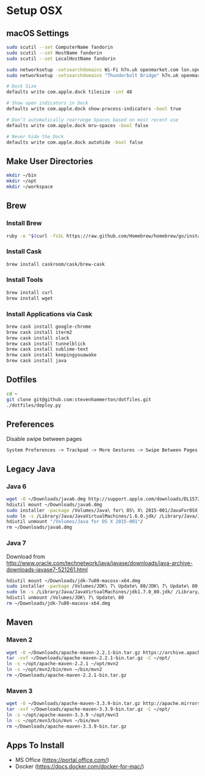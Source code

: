 # Setup OSX

## macOS Settings

```bash
sudo scutil --set ComputerName fandorin
sudo scutil --set HostName fandorin
sudo scutil --set LocalHostName fandorin

sudo networksetup -setsearchdomains Wi-Fi h7n.uk openmarket.com lon.openmarket.com mxtelecom.com
sudo networksetup -setsearchdomains "Thunderbolt Bridge" h7n.uk openmarket.com lon.openmarket.com mxtelecom.com

# Dock Size
defaults write com.apple.dock tilesize -int 48

# Show open indicators in Dock
defaults write com.apple.dock show-process-indicators -bool true

# Don’t automatically rearrange Spaces based on most recent use
defaults write com.apple.dock mru-spaces -bool false

# Never hide the Dock
defaults write com.apple.dock autohide -bool false
```

## Make User Directories

```bash
mkdir ~/bin
mkdir ~/opt
mkdir ~/workspace
```

## Brew

### Install Brew

```bash
ruby -e "$(curl -fsSL https://raw.github.com/Homebrew/homebrew/go/install)"
```

### Install Cask

```bash
brew install caskroom/cask/brew-cask
```

### Install Tools
```bash
brew install curl
brew install wget
```

### Install Applications via Cask

```bash
brew cask install google-chrome
brew cask install iterm2
brew cask install slack
brew cask install tunnelblick
brew cask install sublime-text
brew cask install keepingyouawake
brew cask install java
```

## Dotfiles
```bash
cd ~
git clone git@github.com:stevenhammerton/dotfiles.git
./dotfiles/deploy.py
```

## Preferences

Disable swipe between pages
```
System Preferences -> Trackpad -> More Gestures -> Swipe Between Pages
```

## Legacy Java

### Java 6

```bash
wget -O ~/Downloads/java6.dmg http://support.apple.com/downloads/DL1572/en_US/javaforosx.dmg
hdiutil mount ~/Downloads/java6.dmg
sudo installer -package /Volumes/Java\ for\ OS\ X\ 2015-001/JavaForOSX.pkg -target /Volumes/Macintosh\ HD
sudo ln -s /Library/Java/JavaVirtualMachines/1.6.0.jdk/ /Library/Java/JavaVirtualMachines/jdk6
hdiutil unmount "/Volumes/Java for OS X 2015-001"/
rm ~/Downloads/java6.dmg
```

### Java 7

Download from http://www.oracle.com/technetwork/java/javase/downloads/java-archive-downloads-javase7-521261.html
```bash
hdiutil mount ~/Downloads/jdk-7u80-macosx-x64.dmg
sudo installer -package /Volumes/JDK\ 7\ Update\ 80/JDK\ 7\ Update\ 80.pkg -target /Volumes/Macintosh\ HD
sudo ln -s /Library/Java/JavaVirtualMachines/jdk1.7.0_80.jdk/ /Library/Java/JavaVirtualMachines/jdk7
hdiutil unmount /Volumes/JDK\ 7\ Update\ 80
rm ~/Downloads/jdk-7u80-macosx-x64.dmg
```

## Maven

### Maven 2

```bash
wget -O ~/Downloads/apache-maven-2.2.1-bin.tar.gz https://archive.apache.org/dist/maven/binaries/apache-maven-2.2.1-bin.tar.gz
tar -xvf ~/Downloads/apache-maven-2.2.1-bin.tar.gz -C ~/opt/
ln -s ~/opt/apache-maven-2.2.1 ~/opt/mvn2
ln -s ~/opt/mvn2/bin/mvn ~/bin/mvn2
rm ~/Downloads/apache-maven-2.2.1-bin.tar.gz
```

### Maven 3

```bash
wget -O ~/Downloads/apache-maven-3.3.9-bin.tar.gz http://apache.mirrors.nublue.co.uk/maven/maven-3/3.3.9/binaries/apache-maven-3.3.9-bin.tar.gz
tar -xvf ~/Downloads/apache-maven-3.3.9-bin.tar.gz -C ~/opt/
ln -s ~/opt/apache-maven-3.3.9 ~/opt/mvn3
ln -s ~/opt/mvn3/bin/mvn ~/bin/mvn
rm ~/Downloads/apache-maven-3.3.9-bin.tar.gz
```

## Apps To Install
 - MS Office (https://portal.office.com/)
 - Docker (https://docs.docker.com/docker-for-mac/)
